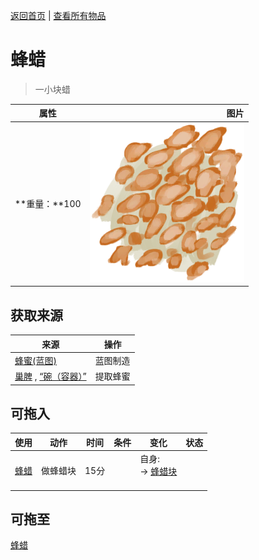 [返回首页](index.md)   |  [查看所有物品](object.md)
# 蜂蜡  
> 一小块蜡  
  
  属性  |   图片   
 ----  |  ----:   
 **重量：**100  |  ![](Sprite/Beeswax.png)   
  
## 获取来源  
来源  |  操作  
----  |  ----  
[蜂蜜(蓝图)](Bp_Honey.md)  |  蓝图制造  
[巢脾](BeeHoneycomb.md) , [“碗（容器）”](tag_ContainerBowl.md)  |  提取蜂蜜  
## 可拖入  
使用  |  动作  |  时间  |  条件  |  变化  |  状态  
----  |  ----  |  ----  |  ----  |  ----  |  ----  
[蜂蜡](Beeswax.md)  |  做蜂蜡块  |  15分  |    |  自身:<br>→ [蜂蜡块](BeeswaxBlock.md)<br><br>  |    
## 可拖至  
[蜂蜡](Beeswax.md)  
